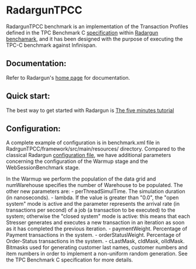 # RadargunTPCC
RadargunTPCC benchmark is an implementation of the Transaction Profiles defined in the TPC Benchmark C [specification](http://www.tpc.org/tpcc/spec/tpcc_current.pdf) within [Radargun benchamark](http://sourceforge.net/apps/trac/radargun/wiki/WikiStart), and it has been designed with the purpose of executing the TPC-C benchmark against Infinispan.

## Documentation:
Refer to Radargun's [home page](http://sourceforge.net/apps/trac/radargun/wiki/WikiStart) for documentation.

## Quick start:
The best way to get started with Radargun is [The five minutes tutorial](https://sourceforge.net/apps/trac/radargun/wiki/FiveMinutesTutorial)

## Configuration:
A complete example of configuration is in benchmark.xml file in RadrgunTPCC/framework/src/main/resources/ directory. Compared to the classical Radargun [configuration file](http://sourceforge.net/apps/trac/radargun/wiki/DistributedBenchmarks), we have additional parameters concerning the configuration of the Warmup stage and the WebSessionBenchmark stage.

<Warmup operationCount="1000" numWarehouse="1"/>
In the Warmup we perform the population of the data grid and numWarehouse specifies the number of Warehouse to be populated.
<WebSessionBenchmark
               opsCountStatusLog="500"
               numOfThreads="2"
               perThreadSimulTime="60000000000"
               lambda="0.0"
               paymentWeight="45.0"
               orderStatusWeight="5.0"
               cLastMask="255"
               olIdMask="8191"
               cIdMask="1023"/>
The other new parameters are:
 - perThreadSimulTime. The simulation duration (in nanoseconds).
 - lambda. If the value is greater than "0.0", the "open system" mode is active and the parameter represents the arrival rate (in transactions per second) of a job (a transaction to be executed) to the system; otherwise the "closed system" mode is active: this means that each Stresser generates and executes a new transaction in an iteration as soon as it has completed the previous iteration.
 - paymentWeight. Percentage of Payment transactions in the system.
 - orderStatusWeight. Percentage of Order-Status transactions in the system.
 - cLastMask, cIdMask, olIdMask. Bitmasks used for generating customer last names, customer numbers and item numbers in order to implement a non-uniform random generation. See the TPC Benchmark C specification for more details.

